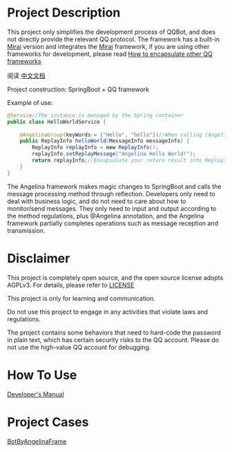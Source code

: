 # Project Description

This project only simplifies the development process of QQBot, and does not directly provide the relevant QQ protocol. The framework has a built-in [Mirai](https://github.com/mamoe/mirai) version and integrates the [Mirai](https://github.com/mamoe/mirai) framework, if you are using other frameworks for development, please read [How to encapsulate other QQ frameworks]()

阅读 [中文文档](https://github.com/Strelizia02/AngelinaFrame/blob/master/Readme.md)

Project construction: SpringBoot + QQ framework

Example of use:

````java
@Service//The instance is managed by the Spring container
public class HelloWorldService {
    
    @AngelinaGroup(keyWords = {"Hello", "hello"})//When calling [Angelina Hello] or [angelina hello] in the QQ group chat, call this method
    public ReplayInfo helloWorld(MessageInfo messageInfo) {
        ReplayInfo replayInfo = new ReplayInfo();
        replayInfo.setReplayMessage("Angelina Hello World!");
        return replayInfo;//Encapsulate your return result into ReplayInfo
    }
}
````

The Angelina framework makes magic changes to SpringBoot and calls the message processing method through reflection. Developers only need to deal with business logic, and do not need to care about how to monitor/send messages. They only need to input and output according to the method regulations, plus @Angelina annotation, and the Angelina framework partially completes operations such as message reception and transmission.


# Disclaimer

This project is completely open source, and the open source license adopts AGPLv3. For details, please refer to [LICENSE](https://github.com/Strelizia02/AngelinaFrame/blob/master/LICENSE)

This project is only for learning and communication.

Do not use this project to engage in any activities that violate laws and regulations.

The project contains some behaviors that need to hard-code the password in plain text, which has certain security risks to the QQ account. Please do not use the high-value QQ account for debugging.

# How To Use

[Developer's Manual]()

# Project Cases

[BotByAngelinaFrame]()
